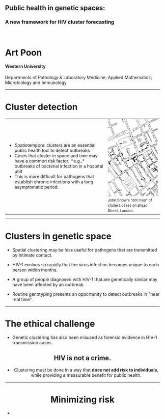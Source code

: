 
## Public health in genetic spaces:
### A new framework for HIV cluster forecasting
<br/>

# Art Poon
#### Western University

Departments of Pathology & Laboratory Medicine; Applied Mathematics; Microbiology and Immunology

---

# Cluster detection

<table>
<tr><td>
  <ul>
  <li>Spatiotemporal clusters are an essential public health tool to detect outbreaks</li>

  <li>Cases that cluster in space and time may have a common risk factor, *e.g.,* outbreaks of bacterial infection in a hospital unit</li>

  <li>This is more difficult for pathogens that establish chronic infections with a long asymptomatic period.</li>
  </ul>
</td>
<td width="35%">
  <img src="/img/broad-street.jpg"/>
  <small>
  John Snow's "dot map" of cholera cases on Broad Street, London.
  </small>
</td></tr>
</table>

---

# Clusters in genetic space

* Spatial clustering may be less useful for pathogens that are transmitted by intimate contact.

* HIV-1 evolves so rapidly that the virus infection becomes unique to each person within months.

* A group of people diagnosed with HIV-1 that are genetically similar may have been affected by an outbreak.

* Routine genotyping presents an opportunity to detect outbreaks in "near real time".

---

# The ethical challenge

* Genetic clustering has also been misused as forensic evidence in HIV-1 transmission cases.

<center><h2>HIV is not a crime.</h2><center> 

* Clustering must be done in a way that **does not add risk to individuals**, while providing a measurable benefit for public health.

---

# Minimizing risk

* 




